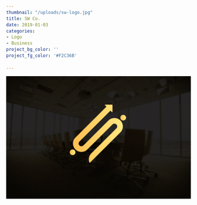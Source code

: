 ```yaml
---
thumbnail: "/uploads/sw-logo.jpg"
title: SW Co.
date: 2019-01-03
categories:
- Logo
- Business
project_bg_color: ''
project_fg_color: '#F2C36B'

---
```

![](/uploads/sw-logo.jpg)